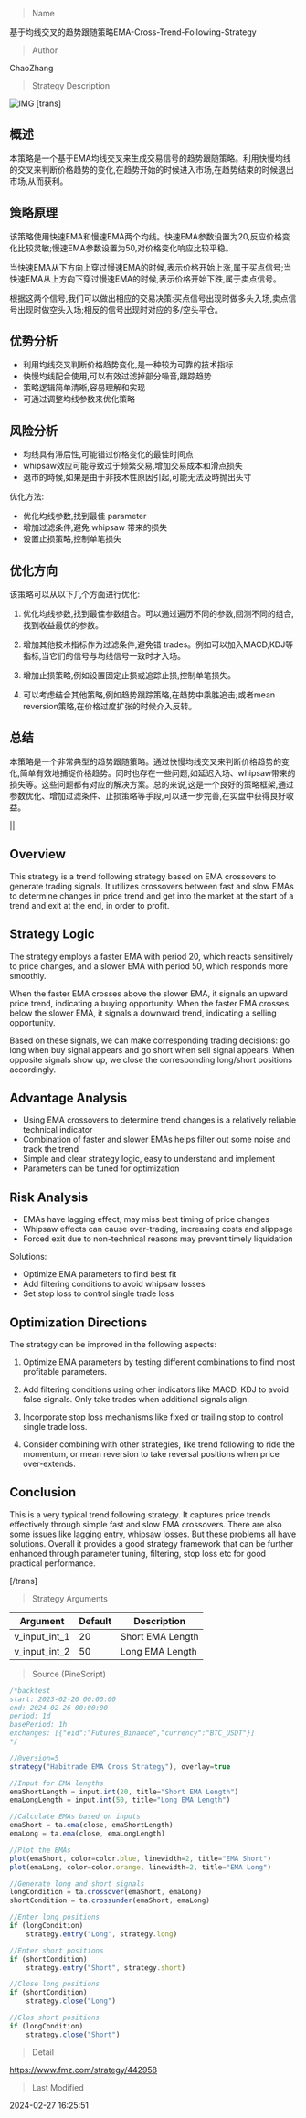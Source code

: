 
> Name

基于均线交叉的趋势跟随策略EMA-Cross-Trend-Following-Strategy

> Author

ChaoZhang

> Strategy Description

![IMG](https://www.fmz.com/upload/asset/b44a0fc2fd496b1242.png)
[trans]
## 概述

本策略是一个基于EMA均线交叉来生成交易信号的趋势跟随策略。利用快慢均线的交叉来判断价格趋势的变化,在趋势开始的时候进入市场,在趋势结束的时候退出市场,从而获利。

## 策略原理

该策略使用快速EMA和慢速EMA两个均线。快速EMA参数设置为20,反应价格变化比较灵敏;慢速EMA参数设置为50,对价格变化响应比较平稳。

当快速EMA从下方向上穿过慢速EMA的时候,表示价格开始上涨,属于买点信号;当快速EMA从上方向下穿过慢速EMA的时候,表示价格开始下跌,属于卖点信号。

根据这两个信号,我们可以做出相应的交易决策:买点信号出现时做多头入场,卖点信号出现时做空头入场;相反的信号出现时对应的多/空头平仓。

## 优势分析

- 利用均线交叉判断价格趋势变化,是一种较为可靠的技术指标
- 快慢均线配合使用,可以有效过滤掉部分噪音,跟踪趋势
- 策略逻辑简单清晰,容易理解和实现
- 可通过调整均线参数来优化策略

## 风险分析

- 均线具有滞后性,可能错过价格变化的最佳时间点
-  whipsaw效应可能导致过于频繁交易,增加交易成本和滑点损失
- 退市的時候,如果是由于非技术性原因引起,可能无法及時抛出头寸

优化方法:

- 优化均线参数,找到最佳 parameter
- 增加过滤条件,避免 whipsaw 带来的损失
- 设置止损策略,控制单笔损失

## 优化方向  

该策略可以从以下几个方面进行优化:

1. 优化均线参数,找到最佳参数组合。可以通过遍历不同的参数,回测不同的组合,找到收益最优的参数。

2. 增加其他技术指标作为过滤条件,避免错 trades。例如可以加入MACD,KDJ等指标,当它们的信号与均线信号一致时才入场。

3. 增加止损策略,例如设置固定止损或追踪止损,控制单笔损失。

4. 可以考虑结合其他策略,例如趋势跟踪策略,在趋势中乘胜追击;或者mean reversion策略,在价格过度扩张的时候介入反转。

## 总结

本策略是一个非常典型的趋势跟随策略。通过快慢均线交叉来判断价格趋势的变化,简单有效地捕捉价格趋势。同时也存在一些问题,如延迟入场、whipsaw带来的损失等。这些问题都有对应的解决方案。总的来说,这是一个良好的策略框架,通过参数优化、增加过滤条件、止损策略等手段,可以进一步完善,在实盘中获得良好收益。

||

## Overview

This strategy is a trend following strategy based on EMA crossovers to generate trading signals. It utilizes crossovers between fast and slow EMAs to determine changes in price trend and get into the market at the start of a trend and exit at the end, in order to profit.  

## Strategy Logic

The strategy employs a faster EMA with period 20, which reacts sensitively to price changes, and a slower EMA with period 50, which responds more smoothly.  

When the faster EMA crosses above the slower EMA, it signals an upward price trend, indicating a buying opportunity. When the faster EMA crosses below the slower EMA, it signals a downward trend, indicating a selling opportunity.

Based on these signals, we can make corresponding trading decisions: go long when buy signal appears and go short when sell signal appears. When opposite signals show up, we close the corresponding long/short positions accordingly.  

## Advantage Analysis 

- Using EMA crossovers to determine trend changes is a relatively reliable technical indicator
- Combination of faster and slower EMAs helps filter out some noise and track the trend 
- Simple and clear strategy logic, easy to understand and implement
- Parameters can be tuned for optimization

## Risk Analysis

- EMAs have lagging effect, may miss best timing of price changes
- Whipsaw effects can cause over-trading, increasing costs and slippage
- Forced exit due to non-technical reasons may prevent timely liquidation

Solutions:

- Optimize EMA parameters to find best fit
- Add filtering conditions to avoid whipsaw losses
- Set stop loss to control single trade loss

## Optimization Directions

The strategy can be improved in the following aspects:

1. Optimize EMA parameters by testing different combinations to find most profitable parameters. 

2. Add filtering conditions using other indicators like MACD, KDJ to avoid false signals. Only take trades when additional signals align.

3. Incorporate stop loss mechanisms like fixed or trailing stop to control single trade loss. 

4. Consider combining with other strategies, like trend following to ride the momentum, or mean reversion to take reversal positions when price over-extends.  

## Conclusion

This is a very typical trend following strategy. It captures price trends effectively through simple fast and slow EMA crossovers. There are also some issues like lagging entry, whipsaw losses. But these problems all have solutions. Overall it provides a good strategy framework that can be further enhanced through parameter tuning, filtering, stop loss etc for good practical performance.

[/trans]

> Strategy Arguments



|Argument|Default|Description|
|----|----|----|
|v_input_int_1|20|Short EMA Length|
|v_input_int_2|50|Long EMA Length|


> Source (PineScript)

``` javascript
/*backtest
start: 2023-02-20 00:00:00
end: 2024-02-26 00:00:00
period: 1d
basePeriod: 1h
exchanges: [{"eid":"Futures_Binance","currency":"BTC_USDT"}]
*/

//@version=5
strategy("Habitrade EMA Cross Strategy"), overlay=true

//Input for EMA lengths
emaShortLength = input.int(20, title="Short EMA Length")
emaLongLength = input.int(50, title="Long EMA Length")

//Calculate EMAs based on inputs
emaShort = ta.ema(close, emaShortLength)
emaLong = ta.ema(close, emaLongLength)

//Plot the EMAs
plot(emaShort, color=color.blue, linewidth=2, title="EMA Short")
plot(emaLong, color=color.orange, linewidth=2, title="EMA Long")

//Generate long and short signals
longCondition = ta.crossover(emaShort, emaLong)
shortCondition = ta.crossunder(emaShort, emaLong)

//Enter long positions
if (longCondition)
    strategy.entry("Long", strategy.long)

//Enter short positions
if (shortCondition)
    strategy.entry("Short", strategy.short)

//Close long positions
if (shortCondition)
    strategy.close("Long")

//Clos short positions
if (longCondition)
    strategy.close("Short")

```

> Detail

https://www.fmz.com/strategy/442958

> Last Modified

2024-02-27 16:25:51
